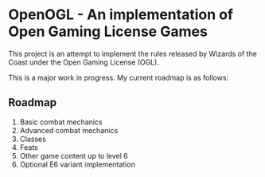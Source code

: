 OpenOGL - An implementation of Open Gaming License Games
====

This project is an attempt to implement the rules released by Wizards of the Coast under the Open Gaming License (OGL).

This is a major work in progress. My current roadmap is as follows:

Roadmap
-------
1. Basic combat mechanics
2. Advanced combat mechanics
3. Classes
4. Feats
5. Other game content up to level 6
6. Optional E6 variant implementation




